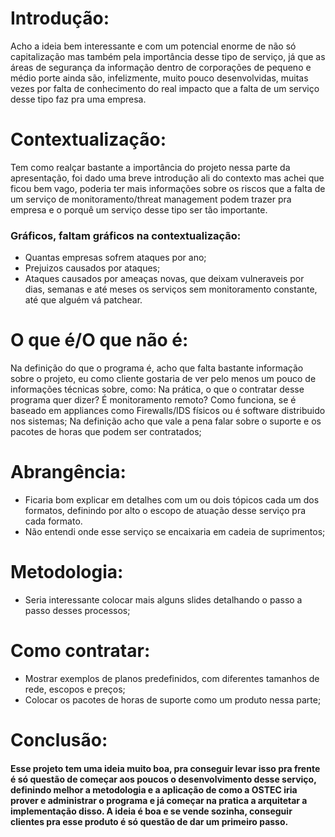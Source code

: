 # Introdução:
Acho a ideia bem interessante e com um potencial enorme de não só capitalização mas também pela importância desse tipo de serviço, já que as áreas de segurança da informação dentro de corporações de pequeno e médio porte ainda são, infelizmente, muito pouco desenvolvidas, muitas vezes por falta de conhecimento do real impacto que a falta de um serviço desse tipo faz pra uma empresa.


# Contextualização:
Tem como realçar bastante a importância do projeto nessa parte da apresentação, foi dado uma breve introdução ali do contexto mas achei que ficou bem vago, poderia ter mais informações sobre os riscos que a falta de um serviço de monitoramento/threat management podem trazer pra empresa e o porquê um serviço desse tipo ser tão importante.

### Gráficos, faltam gráficos na contextualização:
- Quantas empresas sofrem ataques por ano;
- Prejuizos causados por ataques;
- Ataques causados por ameaças novas, que deixam vulneraveis por dias, semanas e até meses os serviços sem monitoramento constante, até que alguém vá patchear. 


# O que é/O que não é:
Na definição do que o programa é, acho que falta bastante informação sobre o projeto, eu como cliente gostaria de ver pelo menos um pouco de informações técnicas sobre, como:
Na prática, o que o contratar desse programa quer dizer? É monitoramento remoto?
Como funciona, se é baseado em appliances como Firewalls/IDS físicos ou é software distribuido nos sistemas;
Na definição acho que vale a pena falar sobre o suporte e os pacotes de horas que podem ser contratados;


# Abrangência:
- Ficaria bom explicar em detalhes com um ou dois tópicos cada um dos formatos, definindo por alto o escopo de atuação desse serviço pra cada formato.
- Não entendi onde esse serviço se encaixaria em cadeia de suprimentos;


# Metodologia:
- Seria interessante colocar mais alguns slides detalhando o passo a passo desses processos;


# Como contratar:
- Mostrar exemplos de planos predefinidos, com diferentes tamanhos de rede, escopos e preços;
- Colocar os pacotes de horas de suporte como um produto nessa parte;

# Conclusão:
#### Esse projeto tem uma ideia muito boa, pra conseguir levar isso pra frente é só questão de começar aos poucos o desenvolvimento desse serviço, definindo melhor a metodologia e a aplicação de como a OSTEC iria prover e administrar o programa e já começar na pratica a arquitetar a implementação disso. A ideia é boa e se vende sozinha, conseguir clientes pra esse produto é só questão de dar um primeiro passo.
